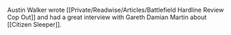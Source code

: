 Austin Walker wrote [[Private/Readwise/Articles/Battlefield Hardline Review Cop Out]] and had a great interview with Gareth Damian Martin about [[Citizen Sleeper]].